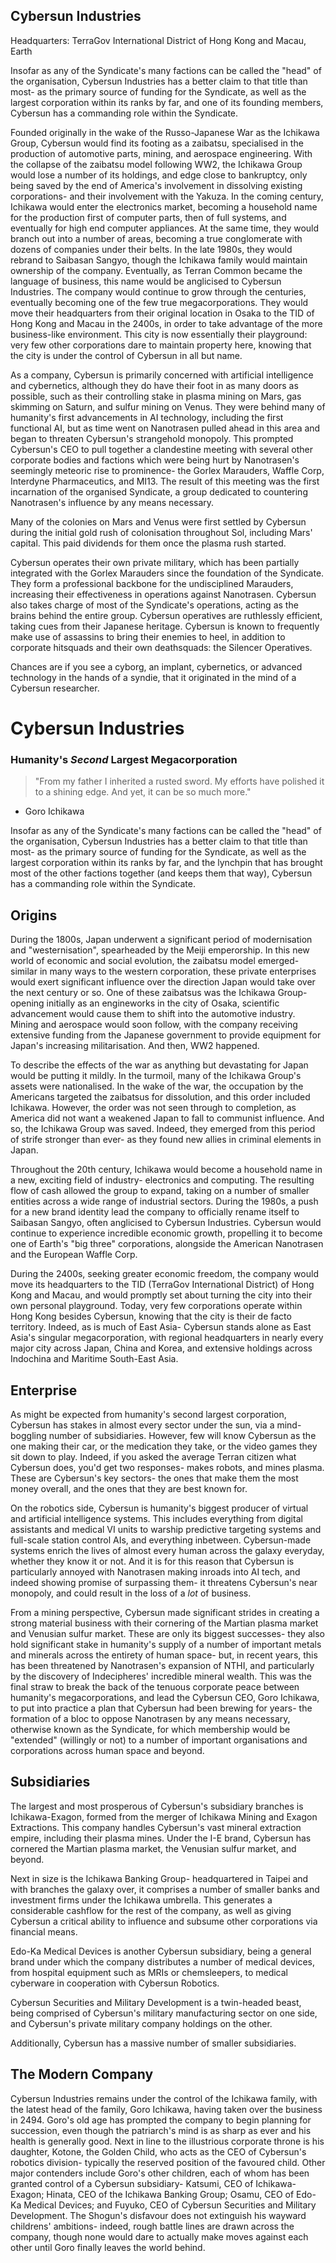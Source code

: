 ## Cybersun Industries
Headquarters: TerraGov International District of Hong Kong and Macau, Earth

Insofar as any of the Syndicate's many factions can be called the "head" of the organisation, Cybersun Industries has a better claim to that title than most- as the primary source of funding for the Syndicate, as well as the largest corporation within its ranks by far, and one of its founding members, Cybersun has a commanding role within the Syndicate.

Founded originally in the wake of the Russo-Japanese War as the Ichikawa Group, Cybersun would find its footing as a zaibatsu, specialised in the production of automotive parts, mining, and aerospace engineering. With the collapse of the zaibatsu model following WW2, the Ichikawa Group would lose a number of its holdings, and edge close to bankruptcy, only being saved by the end of America's involvement in dissolving existing corporations- and their involvement with the Yakuza. In the coming century, Ichikawa would enter the electronics market, becoming a household name for the production first of computer parts, then of full systems, and eventually for high end computer appliances. At the same time, they would branch out into a number of areas, becoming a true conglomerate with dozens of companies under their belts. In the late 1980s, they would rebrand to Saibasan Sangyo, though the Ichikawa family would maintain ownership of the company. Eventually, as Terran Common became the language of business, this name would be anglicised to Cybersun Industries. The company would continue to grow through the centuries, eventually becoming one of the few true megacorporations. They would move their headquarters from their original location in Osaka to the TID of Hong Kong and Macau in the 2400s, in order to take advantage of the more business-like environment. This city is now essentially their playground: very few other corporations dare to maintain property here, knowing that the city is under the control of Cybersun in all but name.

As a company, Cybersun is primarily concerned with artificial intelligence and cybernetics, although they do have their foot in as many doors as possible, such as their controlling stake in plasma mining on Mars, gas skimming on Saturn, and sulfur mining on Venus. They were behind many of humanity's first advancements in AI technology, including the first functional AI, but as time went on Nanotrasen pulled ahead in this area and began to threaten Cybersun's strangehold monopoly. This prompted Cybersun's CEO to pull together a clandestine meeting with several other corporate bodies and factions which were being hurt by Nanotrasen's seemingly meteoric rise to prominence- the Gorlex Marauders, Waffle Corp, Interdyne Pharmaceutics, and MI13. The result of this meeting was the first incarnation of the organised Syndicate, a group dedicated to countering Nanotrasen's influence by any means necessary.

Many of the colonies on Mars and Venus were first settled by Cybersun during the initial gold rush of colonisation throughout Sol, including Mars' capital. This paid dividends for them once the plasma rush started.

Cybersun operates their own private military, which has been partially integrated with the Gorlex Marauders since the foundation of the Syndicate. They form a professional backbone for the undisciplined Marauders, increasing their effectiveness in operations against Nanotrasen. Cybersun also takes charge of most of the Syndicate's operations, acting as the brains behind the entire group. Cybersun operatives are ruthlessly efficient, taking cues from their Japanese heritage. Cybersun is known to frequently make use of assassins to bring their enemies to heel, in addition to corporate hitsquads and their own deathsquads: the Silencer Operatives.

Chances are if you see a cyborg, an implant, cybernetics, or advanced technology in the hands of a syndie, that it originated in the mind of a Cybersun researcher.

# Cybersun Industries
### Humanity's *Second* Largest Megacorporation
> "From my father I inherited a rusted sword. My efforts have polished it to a shining edge. And yet, it can be so much more."
- Goro Ichikawa

Insofar as any of the Syndicate's many factions can be called the "head" of the organisation, Cybersun Industries has a better claim to that title than most- as the primary source of funding for the Syndicate, as well as the largest corporation within its ranks by far, and the lynchpin that has brought most of the other factions together (and keeps them that way), Cybersun has a commanding role within the Syndicate.

## Origins
During the 1800s, Japan underwent a significant period of modernisation and "westernisation", spearheaded by the Meiji emperorship. In this new world of economic and social evolution, the zaibatsu model emerged- similar in many ways to the western corporation, these private enterprises would exert significant influence over the direction Japan would take over the next century or so. One of these zaibatsus was the Ichikawa Group- opening initially as an engineworks in the city of Osaka, scientific advancement would cause them to shift into the automotive industry. Mining and aerospace would soon follow, with the company receiving extensive funding from the Japanese government to provide equipment for Japan's increasing militarisation. And then, WW2 happened.

To describe the effects of the war as anything but devastating for Japan would be putting it mildly. In the turmoil, many of the Ichikawa Group's assets were nationalised. In the wake of the war, the occupation by the Americans targeted the zaibatsus for dissolution, and this order included Ichikawa. However, the order was not seen through to completion, as America did not want a weakened Japan to fall to communist influence. And so, the Ichikawa Group was saved. Indeed, they emerged from this period of strife stronger than ever- as they found new allies in criminal elements in Japan.

Throughout the 20th century, Ichikawa would become a household name in a new, exciting field of industry- electronics and computing. The resulting flow of cash allowed the group to expand, taking on a number of smaller entities across a wide range of industrial sectors. During the 1980s, a push for a new brand identity lead the company to officially rename itself to Saibasan Sangyo, often anglicised to Cybersun Industries. Cybersun would continue to experience incredible economic growth, propelling it to become one of Earth's "big three" corporations, alongside the American Nanotrasen and the European Waffle Corp.

During the 2400s, seeking greater economic freedom, the company would move its headquarters to the TID (TerraGov International District) of Hong Kong and Macau, and would promptly set about turning the city into their own personal playground. Today, very few corporations operate within Hong Kong besides Cybersun, knowing that the city is their de facto territory. Indeed, as is much of East Asia- Cybersun stands alone as East Asia's singular megacorporation, with regional headquarters in nearly every major city across Japan, China and Korea, and extensive holdings across Indochina and Maritime South-East Asia.

## Enterprise
As might be expected from humanity's second largest corporation, Cybersun has stakes in almost every sector under the sun, via a mind-boggling number of subsidiaries. However, few will know Cybersun as the one making their car, or the medication they take, or the video games they sit down to play. Indeed, if you asked the average Terran citizen what Cybersun does, you'd get two responses- makes robots, and mines plasma. These are Cybersun's key sectors- the ones that make them the most money overall, and the ones that they are best known for.

On the robotics side, Cybersun is humanity's biggest producer of virtual and artificial intelligence systems. This includes everything from digital assistants and medical VI units to warship predictive targeting systems and full-scale station control AIs, and everything inbetween. Cybersun-made systems enrich the lives of almost every human across the galaxy everyday, whether they know it or not. And it is for this reason that Cybersun is particularly annoyed with Nanotrasen making inroads into AI tech, and indeed showing promise of surpassing them- it threatens Cybersun's near monopoly, and could result in the loss of a *lot* of business.

From a mining perspective, Cybersun made significant strides in creating a strong material business with their cornering of the Martian plasma market and Venusian sulfur market. These are only its biggest successes- they also hold significant stake in humanity's supply of a number of important metals and minerals across the entirety of human space- but, in recent years, this has been threatened by Nanotrasen's expansion of NTHI, and particularly by the discovery of Indecipheres' incredible mineral wealth. This was the final straw to break the back of the tenuous corporate peace between humanity's megacorporations, and lead the Cybersun CEO, Goro Ichikawa, to put into practice a plan that Cybersun had been brewing for years- the formation of a bloc to oppose Nanotrasen by any means necessary, otherwise known as the Syndicate, for which membership would be "extended" (willingly or not) to a number of important organisations and corporations across human space and beyond.

## Subsidiaries
The largest and most prosperous of Cybersun's subsidiary branches is Ichikawa-Exagon, formed from the merger of Ichikawa Mining and Exagon Extractions. This company handles Cybersun's vast mineral extraction empire, including their plasma mines. Under the I-E brand, Cybersun has cornered the Martian plasma market, the Venusian sulfur market, and beyond.

Next in size is the Ichikawa Banking Group- headquartered in Taipei and with branches the galaxy over, it comprises a number of smaller banks and investment firms under the Ichikawa umbrella. This generates a considerable cashflow for the rest of the company, as well as giving Cybersun a critical ability to influence and subsume other corporations via financial means.

Edo-Ka Medical Devices is another Cybersun subsidiary, being a general brand under which the company distributes a number of medical devices, from hospital equipment such as MRIs or chemsleepers, to medical cyberware in cooperation with Cybersun Robotics.

Cybersun Securities and Military Development is a twin-headed beast, being comprised of Cybersun's military manufacturing sector on one side, and Cybersun's private military company holdings on the other.

Additionally, Cybersun has a massive number of smaller subsidiaries.

## The Modern Company
Cybersun Industries remains under the control of the Ichikawa family, with the latest head of the family, Goro Ichikawa, having taken over the business in 2494. Goro's old age has prompted the company to begin planning for succession, even though the patriarch's mind is as sharp as ever and his health is generally good. Next in line to the illustrious corporate throne is his daughter, Kotone, the Golden Child, who acts as the CEO of Cybersun's robotics division- typically the reserved position of the favoured child. Other major contenders include Goro's other children, each of whom has been granted control of a Cybersun subsidiary- Katsumi, CEO of Ichikawa-Exagon; Hinata, CEO of the Ichikawa Banking Group; Osamu, CEO of Edo-Ka Medical Devices; and Fuyuko, CEO of Cybersun Securities and Military Development. The Shogun's disfavour does not extinguish his wayward childrens' ambitions- indeed, rough battle lines are drawn across the company, though none would dare to actually make moves against each other until Goro finally leaves the world behind.